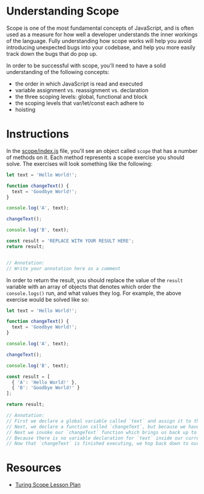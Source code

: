 # Understanding Scope

Scope is one of the most fundamental concepts of JavaScript, and is often used as a measure for how well a developer understands the inner workings of the language. Fully understanding how scope works will help you avoid introducing unexpected bugs into your codebase, and help you more easily track down the bugs that do pop up.

In order to be successful with scope, you'll need to have a solid understanding of the following concepts:

* the order in which JavaScript is read and executed
* variable assignment vs. reassignment vs. declaration
* the three scoping levels: global, functional and block
* the scoping levels that var/let/const each adhere to
* hoisting


# Instructions

In the [scope/index.js](https://github.com/turingschool-examples/jsFun/scope/index.js) file, you'll see an object called `scope` that has a number of methods on it. Each method represents a scope exercise you should solve. The exercises will look something like the following:

```js
let text = 'Hello World!';

function changeText() {
  text = 'Goodbye World!';
}

console.log('A', text);

changeText();

console.log('B', text);

const result = 'REPLACE WITH YOUR RESULT HERE';
return result;


// Annotation:
// Write your annotation here as a comment

```

In order to return the result, you should replace the value of the `result` variable with an array of objects that denotes which order the `console.logs()` run, and what values they log. For example, the above exercise would be solved like so:

```js
let text = 'Hello World!';

function changeText() {
  text = 'Goodbye World!';
}

console.log('A', text);

changeText();

console.log('B', text);

const result = [
  { 'A': 'Hello World!' },
  { 'B': 'Goodbye World!' }
];

return result;

// Annotation:
// First we declare a global variable called `text` and assign it to the string of 'Hello World!'
// Next, we declare a function called `changeText`, but because we haven't invoked it yet, we skip down to the first `console.log()` of 'A' which will log 'Hello World!'
// Next we invoke our `changeText` function which brings us back up to line 3. Within this function we re-assign the value of `text` to 'Goodbye World!'
// Because there is no variable declaration for `text` inside our current functional scope, the reassignment will look up the scope chain, into the global scope, and reassign the value of the `text` variable we declared on line 1.
// Now that `changeText` is finished executing, we hop back down to our last `console.log()` of 'B' which now logs 'Goodbye World!'
``` 



# Resources

* [Turing Scope Lesson Plan](http://frontend.turing.io/lessons/module-2/scope-and-closures.html)